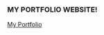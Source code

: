 <h3>MY PORTFOLIO WEBSITE!</h3>
<a href="myPortfolio" target="_blank">My Portfolio</a>


<!--# bhern154.github.io-->
